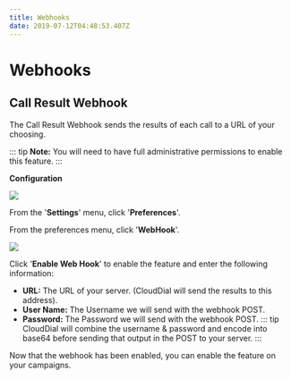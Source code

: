 ```yaml
---
title: Webhooks
date: 2019-07-12T04:48:53.407Z
---
```



# Webhooks

## Call Result Webhook

The Call Result Webhook sends the results of each call to a URL of your choosing.

::: tip
**Note:** You will need to have full administrative permissions to enable this feature.
:::

 **Configuration** 

![](/images/clouddial-customagent-1.png)

From the '**Settings**' menu, click '**Preferences**'.

From the preferences menu, click '**WebHook**'.

![](/images/callresultwebhook1.png)

Click '**Enable Web Hook**' to enable the feature and enter the following information:

* **URL:** The URL of your server. (CloudDial will send the results to this address).
* **User Name:** The Username we will send with the webhook POST.
* **Password:** The Password we will send with the webhook POST.
::: tip
CloudDial will combine the username & password and encode into base64 before sending that output in the POST to your server.
:::

Now that the webhook has been enabled, you can enable the feature on your campaigns.



